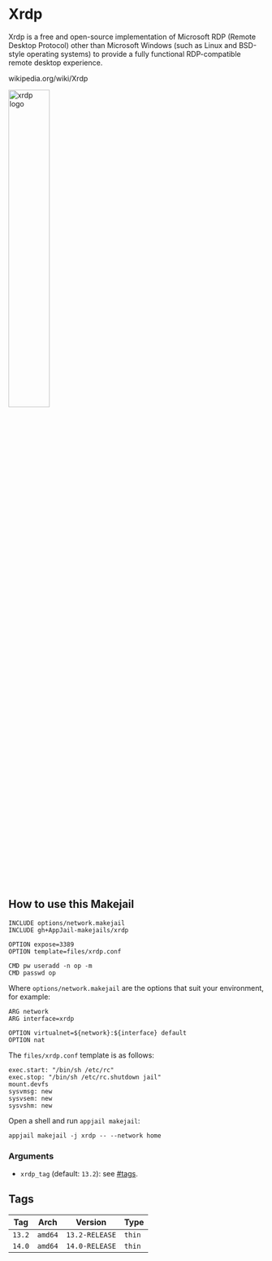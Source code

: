 # Xrdp

Xrdp is a free and open-source implementation of Microsoft RDP (Remote Desktop Protocol) other than Microsoft Windows (such as Linux and BSD-style operating systems) to provide a fully functional RDP-compatible remote desktop experience.

wikipedia.org/wiki/Xrdp

<img src="https://upload.wikimedia.org/wikipedia/commons/thumb/e/ec/Xrdp_logo.svg/1920px-Xrdp_logo.svg.png" alt="xrdp logo" width="40%" height="auto">

## How to use this Makejail

```
INCLUDE options/network.makejail
INCLUDE gh+AppJail-makejails/xrdp

OPTION expose=3389
OPTION template=files/xrdp.conf

CMD pw useradd -n op -m
CMD passwd op
```

Where `options/network.makejail` are the options that suit your environment, for example:

```
ARG network
ARG interface=xrdp

OPTION virtualnet=${network}:${interface} default
OPTION nat
```

The `files/xrdp.conf` template is as follows:

```
exec.start: "/bin/sh /etc/rc"
exec.stop: "/bin/sh /etc/rc.shutdown jail"
mount.devfs
sysvmsg: new
sysvsem: new
sysvshm: new
```

Open a shell and run `appjail makejail`:

```
appjail makejail -j xrdp -- --network home
```

### Arguments

* `xrdp_tag` (default: `13.2`): see [#tags](#tags).

## Tags

| Tag        | Arch    | Version        | Type   |
| ---------- | ------- | -------------- | ------ |
| `13.2`     | `amd64` | `13.2-RELEASE` | `thin` |
| `14.0`     | `amd64` | `14.0-RELEASE` | `thin` |

